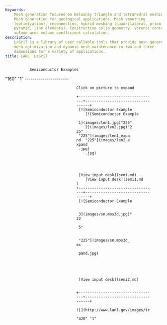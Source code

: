 ```yaml
---
Keywords: 
    Mesh generation focused on Delaunay triangle and tetrahedral meshing.
    Mesh generation for geological applications. Mesh smoothing
    (optimization), reconnection, hybrid meshing (quadrilateral, prism,
    pyramid, line elements). Constructive solid geometry, Voronoi control
    volume area volume coefficient calculation.
description: 
    LaGriT is a library of user callable tools that provide mesh generation,
    mesh optimization and dynamic mesh maintenance in two and three
    dimensions for a variety of applications.
title: LANL  LaGriT 
---
```





               Semiconductor Examples            
 "160" "1"            ----------------------            

                                    Click on picture to expand        

                                    +-------------------------------- 
                                    ---+----------------------------- 
                                    ------+                           
                                     [![Semiconductor Example        
                                        [![Semiconductor Example     

                                     1](images/len1.jpg)"225" 
                                        2](images/len2.jpg)"2 
                                    25"                              
                                     "225"](images/len1_expa 
                                    nd  "225"](images/len2_e 
                                    xpand                            
                                     .jpg)                           
                                        .jpg)                        




                                     [View input desk](semi.md)    
                                        [View input desk](semi1.md 
                                    )                                
                                    +-------------------------------- 
                                    ---+----------------------------- 
                                    ------+                           
                                     [![Semiconductor Example        
                                                                     

                                     3](images/sn.mos3d.jpg)" 
                                    22                               

                                     5"                              


                                     "225"](images/sn.mos3d_ 
                                    ex                               

                                     pand.jpg)                       





                                     [View input desk](semi2.md)   


                                    +-------------------------------- 
                                    ---+----------------------------- 
                                    ------+                           

                                    ![](http://www.lanl.gov/images/tr 
                                                 
                                    "420" "1"           



